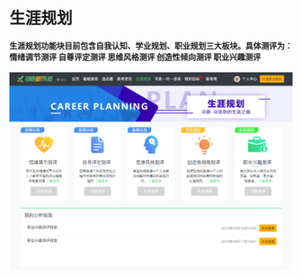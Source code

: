 # 生涯规划

#### 生涯规划功能块目前包含自我认知、学业规划、职业规划三大板块。具体测评为： 情绪调节测评 自尊评定测评 思维风格测评 创造性倾向测评 职业兴趣测评

![](.gitbook/assets/23.png)

#### 



